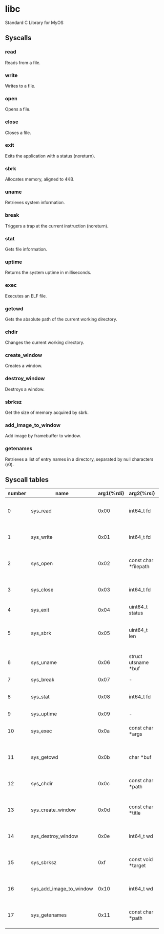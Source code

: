 # libc

Standard C Library for MyOS

## Syscalls

### read

Reads from a file.

### write

Writes to a file.

### open

Opens a file.

### close

Closes a file.

### exit

Exits the application with a status (noreturn).

### sbrk

Allocates memory, aligned to 4KB.

### uname

Retrieves system information.

### break

Triggers a trap at the current instruction (noreturn).

### stat

Gets file information.

### uptime

Returns the system uptime in milliseconds.

### exec

Executes an ELF file.

### getcwd

Gets the absolute path of the current working directory.

### chdir

Changes the current working directory.

### create_window

Creates a window.

### destroy_window

Destroys a window.

### sbrksz

Get the size of memory acquired by sbrk.

### add_image_to_window

Add image by framebuffer to window.

### getenames

Retrieves a list of entry names in a directory, separated by null characters (\0).

## Syscall tables

| number | name                    | arg1(%rdi) | arg2(%rsi)            | arg3(%rdx)           | arg4(%r10)            | arg5(%r8)            | arg6(%r9)             | ret(%rax)                                      |
| ------ | ----------------------- | ---------- | --------------------- | -------------------- | --------------------- | -------------------- | --------------------- | ---------------------------------------------- |
| 0      | sys_read                | 0x00       | int64_t fd            | void \*buf           | int buf_len           | -                    | -                     | int64_t (success: 0, error: -1)                |
| 1      | sys_write               | 0x01       | int64_t fd            | const char \*str     | int len               | -                    | -                     | int64_t (success: 0, error: -1)                |
| 2      | sys_open                | 0x02       | const char \*filepath | -                    | -                     | -                    | -                     | int64_t (success: fd, error: -1)               |
| 3      | sys_close               | 0x03       | int64_t fd            | -                    | -                     | -                    | -                     | int64_t (success: 0, error: -1)                |
| 4      | sys_exit                | 0x04       | uint64_t status       | -                    | -                     | -                    | -                     | void                                           |
| 5      | sys_sbrk                | 0x05       | uint64_t len          | -                    | -                     | -                    | -                     | void\* (success: pointer, error: null pointer) |
| 6      | sys_uname               | 0x06       | struct utsname \*buf  | -                    | -                     | -                    | -                     | int64_t (success: 0, error: -1)                |
| 7      | sys_break               | 0x07       | -                     | -                    | -                     | -                    | -                     | void                                           |
| 8      | sys_stat                | 0x08       | int64_t fd            | struct stat \*buf    | -                     | -                    | -                     | int64_t (success: 0, error: -1)                |
| 9      | sys_uptime              | 0x09       | -                     | -                    | -                     | -                    | -                     | uint64_t                                       |
| 10     | sys_exec                | 0x0a       | const char \*args     | uint64_t flags       | -                     | -                    | -                     | int64_t (success: 0, error: -1)                |
| 11     | sys_getcwd              | 0x0b       | char \*buf            | int buf_len          | -                     | -                    | -                     | int64_t (success: 0, error: -1)                |
| 12     | sys_chdir               | 0x0c       | const char \*path     | -                    | -                     | -                    | -                     | int64_t (success: 0, error: -1)                |
| 13     | sys_create_window       | 0x0d       | const char \*title    | uint64_t x_pos       | uint64_t y_pos        | uint64_t width       | uint64_t height       | int64_t (success: wd, error: -1)               |
| 14     | sys_destroy_window      | 0x0e       | int64_t wd            | -                    | -                     | -                    | -                     | int64_t (success: 0, error: -1)                |
| 15     | sys_sbrksz              | 0xf        | const void \*target   | -                    | -                     | -                    | -                     | size_t (success: size, error: 0)               |
| 16     | sys_add_image_to_window | 0x10       | int64_t wd            | uint64_t image_width | uint64_t image height | uint8_t pixel_format | const char \*framebuf | int64_t (success: 0, error: -1)                |
| 17     | sys_getenames           | 0x11       | const char \*path     | char \*buf           | int buf_len           | -                    | -                     | int64_t (success: 0, error: -1)                |
